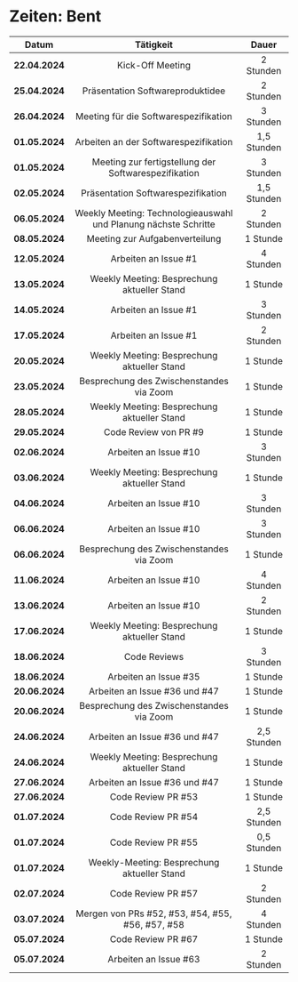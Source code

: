 # Zeiten: Bent

|     Datum      |                            Tätigkeit                            |    Dauer    |
| :------------: | :-------------------------------------------------------------: | :---------: |
| **22.04.2024** |                        Kick-Off Meeting                         |  2 Stunden  |
| **25.04.2024** |                Präsentation Softwareproduktidee                 |  2 Stunden  |
| **26.04.2024** |              Meeting für die Softwarespezifikation              |  3 Stunden  |
| **01.05.2024** |              Arbeiten an der Softwarespezifikation              | 1,5 Stunden |
| **01.05.2024** |      Meeting zur fertigstellung der Softwarespezifikation       |  3 Stunden  |
| **02.05.2024** |               Präsentation Softwarespezifikation                | 1,5 Stunden |
| **06.05.2024** | Weekly Meeting: Technologieauswahl und Planung nächste Schritte |  2 Stunden  |
| **08.05.2024** |                 Meeting zur Aufgabenverteilung                  |  1 Stunde   |
| **12.05.2024** |                      Arbeiten an Issue #1                       |  4 Stunden  |
| **13.05.2024** |           Weekly Meeting: Besprechung aktueller Stand           |  1 Stunde   |
| **14.05.2024** |                      Arbeiten an Issue #1                       |  3 Stunden  |
| **17.05.2024** |                      Arbeiten an Issue #1                       |  2 Stunden  |
| **20.05.2024** |           Weekly Meeting: Besprechung aktueller Stand           |  1 Stunde   |
| **23.05.2024** |            Besprechung des Zwischenstandes via Zoom             |  1 Stunde   |
| **28.05.2024** |           Weekly Meeting: Besprechung aktueller Stand           |  1 Stunde   |
| **29.05.2024** |                      Code Review von PR #9                      |  1 Stunde   |
| **02.06.2024** |                      Arbeiten an Issue #10                      |  3 Stunden  |
| **03.06.2024** |           Weekly Meeting: Besprechung aktueller Stand           |  1 Stunde   |
| **04.06.2024** |                      Arbeiten an Issue #10                      |  3 Stunden  |
| **06.06.2024** |                      Arbeiten an Issue #10                      |  3 Stunden  |
| **06.06.2024** |            Besprechung des Zwischenstandes via Zoom             |  1 Stunde   |
| **11.06.2024** |                      Arbeiten an Issue #10                      |  4 Stunden  |
| **13.06.2024** |                      Arbeiten an Issue #10                      |  2 Stunden  |
| **17.06.2024** |           Weekly Meeting: Besprechung aktueller Stand           |  1 Stunde   |
| **18.06.2024** |                          Code Reviews                           |  3 Stunden  |
| **18.06.2024** |                      Arbeiten an Issue #35                      |  1 Stunde   |
| **20.06.2024** |                  Arbeiten an Issue #36 und #47                  |  1 Stunde   |
| **20.06.2024** |            Besprechung des Zwischenstandes via Zoom             |  1 Stunde   |
| **24.06.2024** |                  Arbeiten an Issue #36 und #47                  | 2,5 Stunden |
| **24.06.2024** |           Weekly Meeting: Besprechung aktueller Stand           |  1 Stunde   |
| **27.06.2024** |                  Arbeiten an Issue #36 und #47                  |  1 Stunde   |
| **27.06.2024** |                       Code Review PR #53                        |  1 Stunde   |
| **01.07.2024** |                       Code Review PR #54                        | 2,5 Stunden |
| **01.07.2024** |                       Code Review PR #55                        | 0,5 Stunden |
| **01.07.2024** |           Weekly-Meeting: Besprechung aktueller Stand           |  1 Stunde   |
| **02.07.2024** |                       Code Review PR #57                        |  2 Stunden  |
| **03.07.2024** |        Mergen von PRs #52, #53, #54, #55, #56, #57, #58         |  4 Stunden  |
| **05.07.2024** |                       Code Review PR #67                        |  1 Stunde   |
| **05.07.2024** |                      Arbeiten an Issue #63                      |  2 Stunden  |
